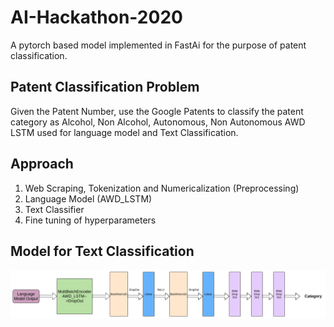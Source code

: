 # AI-Hackathon-2020

A pytorch based model implemented in FastAi for the purpose of patent classification.

## Patent Classification Problem
Given the Patent Number, use the Google Patents to classify the patent category as Alcohol, Non Alcohol, Autonomous, Non Autonomous
AWD LSTM used for language model and Text Classification.

## Approach
1. Web Scraping, Tokenization and Numericalization (Preprocessing)
2. Language Model (AWD_LSTM)
3. Text Classifier
4. Fine tuning of hyperparameters


## Model for Text Classification
![](Model.png)
